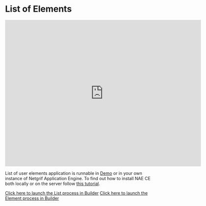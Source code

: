 # List of Elements

<iframe width="640" height="480" src="https://www.youtube.com/embed/tpxzFEb8vdE" title="YouTube video player"
frameborder="0" allow="accelerometer; autoplay; clipboard-write; encrypted-media; gyroscope; picture-in-picture"
allowfullscreen></iframe>

List of user elements application is runnable in [Demo](https://demo.netgrif.com/) or in your own instance of Netgrif
Application Engine. To find out how to install NAE CE both locally or on the server follow [this tutorial](tutorials/nae-ce-starter.md).

[Click here to launch the List process in Builder](https://builder.netgrif.com/modeler?modelUrl=https://academy.netgrif.com/examples/list/list.xml)
[Click here to launch the Element process in Builder](https://builder.netgrif.com/modeler?modelUrl=https://academy.netgrif.com/examples/list/element.xml)
